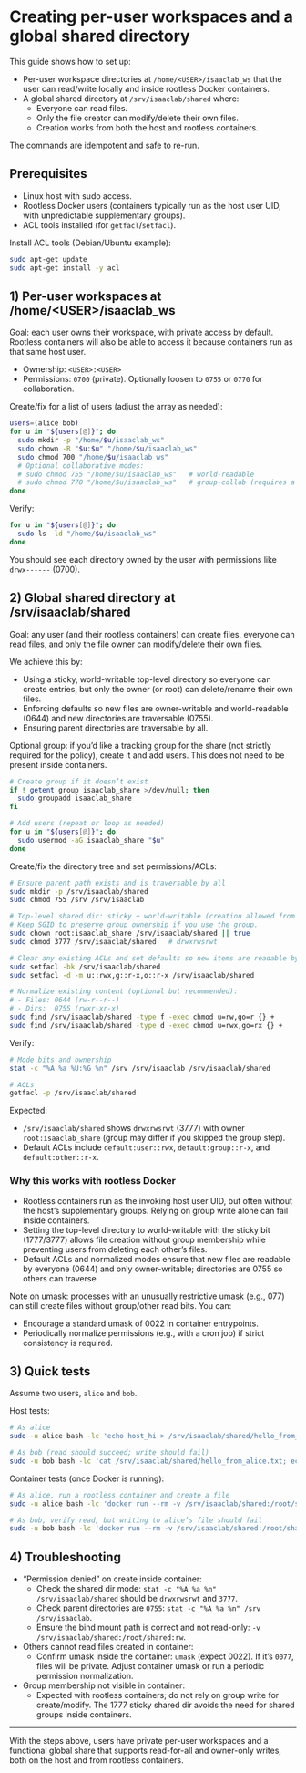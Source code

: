 # Creating per-user workspaces and a global shared directory

This guide shows how to set up:
- Per-user workspace directories at `/home/<USER>/isaaclab_ws` that the user can read/write locally and inside rootless Docker containers.
- A global shared directory at `/srv/isaaclab/shared` where:
  - Everyone can read files.
  - Only the file creator can modify/delete their own files.
  - Creation works from both the host and rootless containers.

The commands are idempotent and safe to re-run.

## Prerequisites
- Linux host with sudo access.
- Rootless Docker users (containers typically run as the host user UID, with unpredictable supplementary groups).
- ACL tools installed (for `getfacl`/`setfacl`).

Install ACL tools (Debian/Ubuntu example):
```bash
sudo apt-get update
sudo apt-get install -y acl
```

## 1) Per-user workspaces at /home/\<USER\>/isaaclab_ws
Goal: each user owns their workspace, with private access by default. Rootless containers will also be able to access it because containers run as that same host user.

- Ownership: `<USER>:<USER>`
- Permissions: `0700` (private). Optionally loosen to `0755` or `0770` for collaboration.

Create/fix for a list of users (adjust the array as needed):
```bash
users=(alice bob)
for u in "${users[@]}"; do
  sudo mkdir -p "/home/$u/isaaclab_ws"
  sudo chown -R "$u:$u" "/home/$u/isaaclab_ws"
  sudo chmod 700 "/home/$u/isaaclab_ws"
  # Optional collaborative modes:
  # sudo chmod 755 "/home/$u/isaaclab_ws"   # world-readable
  # sudo chmod 770 "/home/$u/isaaclab_ws"   # group-collab (requires a shared group)
done
```

Verify:
```bash
for u in "${users[@]}"; do
  sudo ls -ld "/home/$u/isaaclab_ws"
done
```
You should see each directory owned by the user with permissions like `drwx------` (0700).

## 2) Global shared directory at /srv/isaaclab/shared
Goal: any user (and their rootless containers) can create files, everyone can read files, and only the file owner can modify/delete their own files.

We achieve this by:
- Using a sticky, world-writable top-level directory so everyone can create entries, but only the owner (or root) can delete/rename their own files.
- Enforcing defaults so new files are owner-writable and world-readable (0644) and new directories are traversable (0755).
- Ensuring parent directories are traversable by all.

Optional group: if you’d like a tracking group for the share (not strictly required for the policy), create it and add users. This does not need to be present inside containers.
```bash
# Create group if it doesn’t exist
if ! getent group isaaclab_share >/dev/null; then
  sudo groupadd isaaclab_share
fi

# Add users (repeat or loop as needed)
for u in "${users[@]}"; do
  sudo usermod -aG isaaclab_share "$u"
done
```

Create/fix the directory tree and set permissions/ACLs:
```bash
# Ensure parent path exists and is traversable by all
sudo mkdir -p /srv/isaaclab/shared
sudo chmod 755 /srv /srv/isaaclab

# Top-level shared dir: sticky + world-writable (creation allowed from host/containers)
# Keep SGID to preserve group ownership if you use the group.
sudo chown root:isaaclab_share /srv/isaaclab/shared || true
sudo chmod 3777 /srv/isaaclab/shared   # drwxrwsrwt

# Clear any existing ACLs and set defaults so new items are readable by all
sudo setfacl -bk /srv/isaaclab/shared
sudo setfacl -d -m u::rwx,g::r-x,o::r-x /srv/isaaclab/shared

# Normalize existing content (optional but recommended):
# - Files: 0644 (rw-r--r--)
# - Dirs:  0755 (rwxr-xr-x)
sudo find /srv/isaaclab/shared -type f -exec chmod u=rw,go=r {} +
sudo find /srv/isaaclab/shared -type d -exec chmod u=rwx,go=rx {} +
```

Verify:
```bash
# Mode bits and ownership
stat -c "%A %a %U:%G %n" /srv /srv/isaaclab /srv/isaaclab/shared

# ACLs
getfacl -p /srv/isaaclab/shared
```
Expected:
- `/srv/isaaclab/shared` shows `drwxrwsrwt` (3777) with owner `root:isaaclab_share` (group may differ if you skipped the group step).
- Default ACLs include `default:user::rwx`, `default:group::r-x`, and `default:other::r-x`.

### Why this works with rootless Docker
- Rootless containers run as the invoking host user UID, but often without the host’s supplementary groups. Relying on group write alone can fail inside containers.
- Setting the top-level directory to world-writable with the sticky bit (1777/3777) allows file creation without group membership while preventing users from deleting each other’s files.
- Default ACLs and normalized modes ensure that new files are readable by everyone (0644) and only owner-writable; directories are 0755 so others can traverse.

Note on umask: processes with an unusually restrictive umask (e.g., 077) can still create files without group/other read bits. You can:
- Encourage a standard umask of 0022 in container entrypoints.
- Periodically normalize permissions (e.g., with a cron job) if strict consistency is required.

## 3) Quick tests
Assume two users, `alice` and `bob`.

Host tests:
```bash
# As alice
sudo -u alice bash -lc 'echo host_hi > /srv/isaaclab/shared/hello_from_alice.txt; ls -l /srv/isaaclab/shared/hello_from_alice.txt; cat /srv/isaaclab/shared/hello_from_alice.txt'

# As bob (read should succeed; write should fail)
sudo -u bob bash -lc 'cat /srv/isaaclab/shared/hello_from_alice.txt; echo nope >> /srv/isaaclab/shared/hello_from_alice.txt || echo "expected: Permission denied"'
```

Container tests (once Docker is running):
```bash
# As alice, run a rootless container and create a file
sudo -u alice bash -lc 'docker run --rm -v /srv/isaaclab/shared:/root/shared:rw alpine sh -lc "echo from_container > /root/shared/inside.txt && ls -l /root/shared/inside.txt && cat /root/shared/inside.txt"'

# As bob, verify read, but writing to alice’s file should fail
sudo -u bob bash -lc 'docker run --rm -v /srv/isaaclab/shared:/root/shared:rw alpine sh -lc "cat /root/shared/hello_from_alice.txt && (echo nope >> /root/shared/hello_from_alice.txt || echo \"expected: Permission denied\")"'
```

## 4) Troubleshooting
- “Permission denied” on create inside container:
  - Check the shared dir mode: `stat -c "%A %a %n" /srv/isaaclab/shared` should be `drwxrwsrwt` and `3777`.
  - Check parent directories are `0755`: `stat -c "%A %a %n" /srv /srv/isaaclab`.
  - Ensure the bind mount path is correct and not read-only: `-v /srv/isaaclab/shared:/root/shared:rw`.
- Others cannot read files created in container:
  - Confirm umask inside the container: `umask` (expect 0022). If it’s `0077`, files will be private. Adjust container umask or run a periodic permission normalization.
- Group membership not visible in container:
  - Expected with rootless containers; do not rely on group write for create/modify. The 1777 sticky shared dir avoids the need for shared groups inside containers.

---

With the steps above, users have private per-user workspaces and a functional global share that supports read-for-all and owner-only writes, both on the host and from rootless containers.